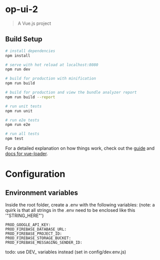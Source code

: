 # op-ui-2

> A Vue.js project

## Build Setup

``` bash
# install dependencies
npm install

# serve with hot reload at localhost:8080
npm run dev

# build for production with minification
npm run build

# build for production and view the bundle analyzer report
npm run build --report

# run unit tests
npm run unit

# run e2e tests
npm run e2e

# run all tests
npm test
```

For a detailed explanation on how things work, check out the [guide](http://vuejs-templates.github.io/webpack/) and [docs for vue-loader](http://vuejs.github.io/vue-loader).

# Configuration
## Environment variables
Inside the root folder, create a .env with the following variables:
(note: a quirk is that all strings in the .env need to be enclosed like this '"STRING_HERE"')
````
PROD_GOOGLE_API_KEY: 
PROD_FIREBASE_DATABASE_URL: 
PROD_FIREBASE_PROJECT_ID: 
PROD_FIREBASE_STORAGE_BUCKET: 
PROD_FIREBASE_MESSAGING_SENDER_ID:
````
todo: use DEV_ variables instead (set in config/dev.env.js)